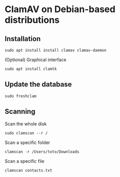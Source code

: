 # ClamAV on Debian-based distributions

## Installation

```
sudo apt install install clamav clamav-daemon

```

(Optional) Graphical interface
```
sudo apt install clamtk

```

## Update the database

```
sudo freshclam
```

## Scanning

Scan the whole disk

```
sudo clamscan --r /
```

Scan a specific folder

```
clamscan -r /Users/toto/Downloads
```

Scan a specific file

```
clamscan contacts.txt
```
